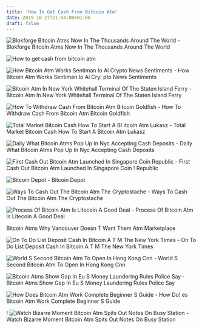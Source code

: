 ```yaml
---
title: 'How To Get Cash From Bitcoin Atm'
date: 2019-10-27T11:54:00+01:00
draft: false
---
```


![Blokforge Bitcoin Atms Now In The Thousands Around The World - ](https://blokforge.com/wp-content/uploads/bfi_thumb/tw-crypto-atms-768x480-31iy7w4e3epvixg9zkdx4054s5dpvkpdaj1c1trgi6b4cr0kq.jpg "Blokforge Bitcoin Atms Now In The Thousands Around The World | How to get cash from bitcoin atm") Blokforge Bitcoin Atms Now In The Thousands Around The World

![How to get cash from bitcoin atm](https://si.wsj.net/public/resources/images/FN-AE117_FN_BIT_P_20180708115131.jpg "How to get cash from bitcoin atm") 

![How Bitcoin Atm Works Sentiman Io Ai Crypto News Sentiments - ](https://www.sentiman.io/wp-content/uploads/2018/05/Bitcoin-ATM.png "How Bitcoin Atm Works Sentiman Io Ai Crypto News Sentiments | How to get cash from bitcoin atm") How Bitcoin Atm Works Sentiman Io Ai Cry! pto News Sentiments

![Bitcoin Atm In New York Whitehall Terminal Of The Staten Island Ferry - ](https://coinatmradar.com/images/genesiscoin/genesiscoin_bitcoin_atm_47fa9654e1.jpg "Bitcoin Atm In New York Whitehall Terminal Of The Staten Island Ferry | How to get cash from bitcoin atm") Bitcoin Atm In New York Whitehall Terminal Of The Staten Island Ferry

![How To Withdraw Cash From Bitcoin Atm Bitcoin Goldfish - ](https://i1.wp.com/bitcoingoldfish.com/wp-content/uploads/2017/08/bitcoin-atm-withdraw.png?fit=890%2C380 "How To Withdraw Cash From Bitcoin Atm Bitcoin Goldfish | How to get cash from bitcoin atm") How To Withdraw Cash From Bitcoin Atm Bitcoin Goldfish

![Total Market Bitcoin Cash How To Start A B!   itcoin Atm Lukasz - ](https://news.bitcoin.com/wp-content/uploads/2017/08/Bitcoin-Cash-Now-Commands-Over-20-of-BTCs-Total-Hashrate-1520x1024.png "Total Market Bitcoin Cash How To Start A Bitcoin Atm Lukasz | How to get cash from bitcoin atm") Total Market Bitcoin Cash How To Start A Bitcoin Atm Lukasz

![Daily What Bitcoin Atms Pop Up In Nyc Accepting Cash Deposits - ](https://untappedcities-wpengine.netdna-ssl.com/wp-content/uploads/2014/10/Bitcoin-ATM-The-Yard-Williamsburg-NYC1.jpg "Daily What Bitcoin Atms Pop Up In Nyc Accepting Cash Deposits | How to get cash from bitcoin atm") Daily What Bitcoin Atms Pop Up In Nyc Accepting Cash Deposits

![First Cash Out Bitcoin Atm Launched In Singapore Coin Republic - ](https://coinrepublic.com/wp-content/uploads/2014/03/20140322_113243-300x225.jpg "First Cash Out Bitcoin Atm Launched In Singapore Coin Republic | How to get cash from bitcoin atm") First Cash Out Bitcoin Atm Launched In Singapore Coin ! Republic

![Bitcoin Depot - ](https://www.bitcoindepot.com/ATM-MAP-min.png "Bitcoin Depot | How to get cash from bitcoin atm") Bitcoin Depot

![Ways To Cash Out The Bitcoin Atm The Cryptostache - ](https://www.cryptostache.com/wp-content/uploads/2017/08/ways-to-cash-out-bitcoin-atm.jpg "Ways To Cash Out The Bitcoin Atm The Cryptostache | How to get cash from bitcoin atm") Ways To Cash Out The Bitcoin Atm The Cryptostache

![Process Of Bitcoin Atm Is Litecoin A Good Deal - ](https://i1.wp.com/www.peanutubo.com/wp-content/uploads/2018/01/Buy-Bitcoin-from-ATM.jpg?resize\u003d730,548\u0026ssl\u003d1 "Process Of Bitcoin Atm Is Litecoin A Good Deal | How to get cash from bitcoin atm") Process Of Bitcoin Atm Is Litecoin A Good Deal

 Bitcoin Atms Why Vancouver Doesn T Want Them Atm Marketplace

![On To Do List Deposit Cash In Bitcoin A T M The New York Times - ](https://static01.nyt.com/images/2014/08/26/business/BITCOIN/BITCOIN-tmagArticle.jpg "On To Do List Deposit Cash In Bitcoin A T M The New York Times | How to get cash from bitcoin atm") On To Do List Deposit Cash In Bitcoin A T M The New York Times

![World S Second Bitcoin Atm To Open In Hong Kong Cnn - ](https://cdn.cnn.com/cnnnext/dam/assets/140106034451-bitcoin-atm-story-top.jpg "World S Second B!   itcoin Atm To Open In Hong Kong Cnn | How to get cash from bitcoin atm") World S Second Bitcoin Atm To Open In Hong Kong Cnn

![Bitcoin Atms Show Gap In Eu S Money Laundering Rules Police Say - ](https://assets.sourcemedia.com/dims4/default/7288bfb/2147483647/crop/4000x2100%2B0%2B447/resize/1200x630%3E/quality/90/?url=http%3A%2F%2Fsource-media-brightspot.s3.amazonaws.com%2Fb8%2Ffa%2F095fb5334f2d98d8fa66115ff910%2Fbitcoin-atm-bl-052517.jpg "Bitcoin Atms Show Gap In Eu S Money Laundering Rules Police Say | How to get cash from bitcoin atm") Bitcoin Atms Show Gap In Eu S Money Laundering Rules Police Say

![How Does Bitcoin Atm Work Complete Beginner S Guide - ](https://techcoins.net/wp-content/uploads/2019/01/New-Project-1-780x405.jpg "How Does Bitcoin Atm Work Complete Beginner S Guide | How to get cash from bitcoin atm") How Do! es Bitcoin Atm Work Complete Beginner S Guide

! ![Watch Bizarre Moment Bitcoin Atm Spits Out Notes On Busy Station - ](https://c.ndtvimg.com/2019-06/05er5b0g_bitcoin-atm-london_625x300_11_June_19.jpg "Watch Bizarre Moment Bitcoin Atm Spits Out Notes On Busy Station | How to get cash from bitcoin atm") Watch Bizarre Moment Bitcoin Atm Spits Out Notes On Busy Station